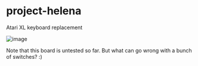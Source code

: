 # project-helena
Atari XL keyboard replacement

![image](https://user-images.githubusercontent.com/71668824/151438926-67463e58-110b-4edf-b6e5-0da5454a57d6.png)

Note that this board is untested so far. But what can go wrong with a bunch of switches? :)

